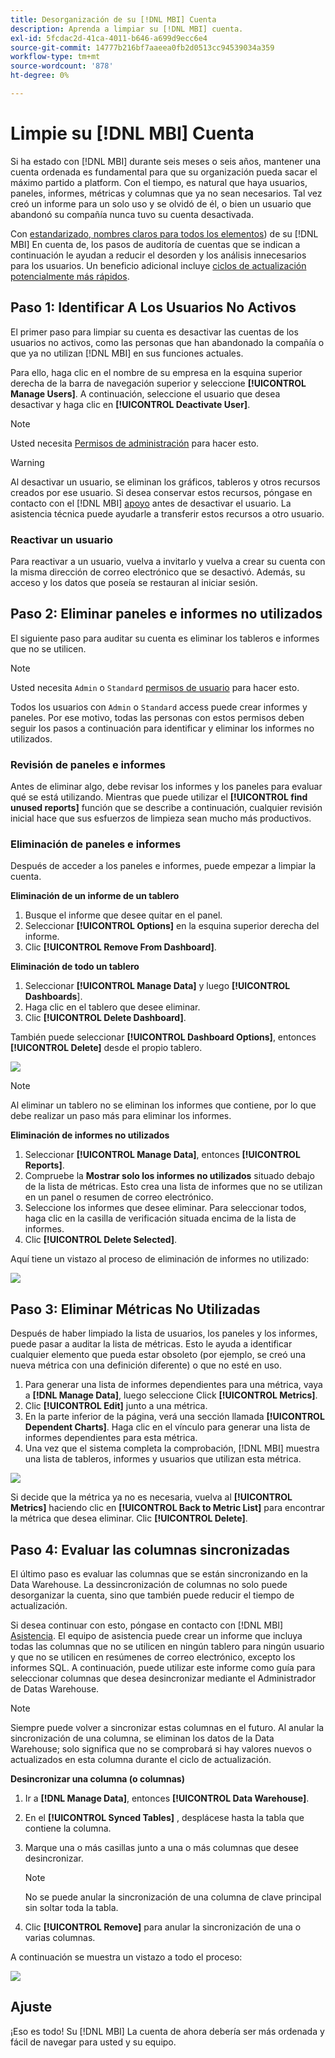 ```yaml
---
title: Desorganización de su [!DNL MBI] Cuenta
description: Aprenda a limpiar su [!DNL MBI] cuenta.
exl-id: 5fcdac2d-41ca-4011-b646-a699d9ecc6e4
source-git-commit: 14777b216bf7aaeea0fb2d0513cc94539034a359
workflow-type: tm+mt
source-wordcount: '878'
ht-degree: 0%

---
```


# Limpie su [!DNL MBI] Cuenta

Si ha estado con [!DNL MBI] durante seis meses o seis años, mantener una cuenta ordenada es fundamental para que su organización pueda sacar el máximo partido a platform. Con el tiempo, es natural que haya usuarios, paneles, informes, métricas y columnas que ya no sean necesarios. Tal vez creó un informe para un solo uso y se olvidó de él, o bien un usuario que abandonó su compañía nunca tuvo su cuenta desactivada.

Con [estandarizado, nombres claros para todos los elementos](../best-practices/naming-elements.md)) de su [!DNL MBI] En cuenta de, los pasos de auditoría de cuentas que se indican a continuación le ayudan a reducir el desorden y los análisis innecesarios para los usuarios. Un beneficio adicional incluye [ciclos de actualización potencialmente más rápidos](../best-practices/reduce-update-cycle-time.md).

## Paso 1: Identificar A Los Usuarios No Activos

El primer paso para limpiar su cuenta es desactivar las cuentas de los usuarios no activos, como las personas que han abandonado la compañía o que ya no utilizan [!DNL MBI] en sus funciones actuales.

Para ello, haga clic en el nombre de su empresa en la esquina superior derecha de la barra de navegación superior y seleccione **[!UICONTROL Manage Users]**. A continuación, seleccione el usuario que desea desactivar y haga clic en **[!UICONTROL Deactivate User]**.

>[!NOTE]
>
>Usted necesita [Permisos de administración](../administrator/user-management/user-management.md) para hacer esto.

>[!WARNING]
>
>Al desactivar un usuario, se eliminan los gráficos, tableros y otros recursos creados por ese usuario. Si desea conservar estos recursos, póngase en contacto con el [!DNL MBI] [apoyo](../guide-overview.md) antes de desactivar el usuario. La asistencia técnica puede ayudarle a transferir estos recursos a otro usuario.

### Reactivar un usuario

Para reactivar a un usuario, vuelva a invitarlo y vuelva a crear su cuenta con la misma dirección de correo electrónico que se desactivó. Además, su acceso y los datos que poseía se restauran al iniciar sesión.

## Paso 2: Eliminar paneles e informes no utilizados

El siguiente paso para auditar su cuenta es eliminar los tableros e informes que no se utilicen.

>[!NOTE]
>
>Usted necesita `Admin` o `Standard` [permisos de usuario](../administrator/user-management/user-management.md) para hacer esto.

Todos los usuarios con `Admin` o `Standard` access puede crear informes y paneles. Por ese motivo, todas las personas con estos permisos deben seguir los pasos a continuación para identificar y eliminar los informes no utilizados.

### Revisión de paneles e informes

Antes de eliminar algo, debe revisar los informes y los paneles para evaluar qué se está utilizando. Mientras que puede utilizar el **[!UICONTROL find unused reports]** función que se describe a continuación, cualquier revisión inicial hace que sus esfuerzos de limpieza sean mucho más productivos.

### Eliminación de paneles e informes

Después de acceder a los paneles e informes, puede empezar a limpiar la cuenta.

**Eliminación de un informe de un tablero**

1. Busque el informe que desee quitar en el panel.
1. Seleccionar **[!UICONTROL Options]** en la esquina superior derecha del informe.
1. Clic **[!UICONTROL Remove From Dashboard]**.

**Eliminación de todo un tablero**

1. Seleccionar **[!UICONTROL Manage Data]** y luego **[!UICONTROL Dashboards**].
1. Haga clic en el tablero que desee eliminar.
1. Clic **[!UICONTROL Delete Dashboard]**.

También puede seleccionar **[!UICONTROL Dashboard Options]**, entonces **[!UICONTROL Delete]** desde el propio tablero.

![](../../mbi/assets/Delete_from_dashboard.png)

>[!NOTE]
>
>Al eliminar un tablero no se eliminan los informes que contiene, por lo que debe realizar un paso más para eliminar los informes.

**Eliminación de informes no utilizados**

1. Seleccionar **[!UICONTROL Manage Data]**, entonces **[!UICONTROL Reports]**.
1. Compruebe la **Mostrar solo los informes no utilizados** situado debajo de la lista de métricas. Esto crea una lista de informes que no se utilizan en un panel o resumen de correo electrónico.
1. Seleccione los informes que desee eliminar. Para seleccionar todos, haga clic en la casilla de verificación situada encima de la lista de informes.
1. Clic **[!UICONTROL Delete Selected]**.

Aquí tiene un vistazo al proceso de eliminación de informes no utilizado:

![](../../mbi/assets/unused_reports.png)

## Paso 3: Eliminar Métricas No Utilizadas

Después de haber limpiado la lista de usuarios, los paneles y los informes, puede pasar a auditar la lista de métricas. Esto le ayuda a identificar cualquier elemento que pueda estar obsoleto (por ejemplo, se creó una nueva métrica con una definición diferente) o que no esté en uso.

1. Para generar una lista de informes dependientes para una métrica, vaya a **[!DNL Manage Data]**, luego seleccione Click **[!UICONTROL Metrics]**.
1. Clic **[!UICONTROL Edit]** junto a una métrica.
1. En la parte inferior de la página, verá una sección llamada **[!UICONTROL Dependent Charts]**. Haga clic en el vínculo para generar una lista de informes dependientes para esta métrica.
1. Una vez que el sistema completa la comprobación, [!DNL MBI] muestra una lista de tableros, informes y usuarios que utilizan esta métrica.

![](../../mbi/assets/report_dependecies.png)

Si decide que la métrica ya no es necesaria, vuelva al **[!UICONTROL Metrics]** haciendo clic en **[!UICONTROL Back to Metric List]** para encontrar la métrica que desea eliminar. Clic **[!UICONTROL Delete]**.

## Paso 4: Evaluar las columnas sincronizadas

El último paso es evaluar las columnas que se están sincronizando en la Data Warehouse. La dessincronización de columnas no solo puede desorganizar la cuenta, sino que también puede reducir el tiempo de actualización.

Si desea continuar con esto, póngase en contacto con [!DNL MBI] [Asistencia](../guide-overview.md). El equipo de asistencia puede crear un informe que incluya todas las columnas que no se utilicen en ningún tablero para ningún usuario y que no se utilicen en resúmenes de correo electrónico, excepto los informes SQL. A continuación, puede utilizar este informe como guía para seleccionar columnas que desea desincronizar mediante el Administrador de Datas Warehouse.

>[!NOTE]
>
>Siempre puede volver a sincronizar estas columnas en el futuro. Al anular la sincronización de una columna, se eliminan los datos de la Data Warehouse; solo significa que no se comprobará si hay valores nuevos o actualizados en esta columna durante el ciclo de actualización.

**Desincronizar una columna (o columnas)**

1. Ir a **[!DNL Manage Data]**, entonces **[!UICONTROL Data Warehouse]**.
1. En el **[!UICONTROL Synced Tables]** , desplácese hasta la tabla que contiene la columna.
1. Marque una o más casillas junto a una o más columnas que desee desincronizar.
   >[!NOTE]
   >
   >No se puede anular la sincronización de una columna de clave principal sin soltar toda la tabla.

1. Clic **[!UICONTROL Remove]** para anular la sincronización de una o varias columnas.

A continuación se muestra un vistazo a todo el proceso:

![](../../mbi/assets/drop_column.png)

## Ajuste

¡Eso es todo! Su [!DNL MBI] La cuenta de ahora debería ser más ordenada y fácil de navegar para usted y su equipo.
